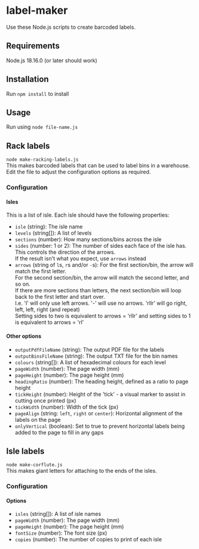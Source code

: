 # label-maker
Use these Node.js scripts to create barcoded labels.

## Requirements
Node.js 18.16.0 (or later should work)

## Installation
Run `npm install` to install 

## Usage
Run using `node file-name.js`

## Rack labels
`node make-racking-labels.js`  
This makes barcoded labels that can be used to label bins in a warehouse.  
Edit the file to adjust the configuration options as required.

### Configuration
#### Isles
This is a list of isle. Each isle should have the following properties:

- `isle` (string): The isle name
- `levels` (string[]): A list of levels
- `sections` (number): How many sections/bins across the isle
- `sides` (number: 1 or 2): The number of sides each face of the isle has. This controls the direction of the arrows.  
            If the result isn't what you expect, use `arrows` instead
- `arrows` (string of `l`s, `r`s and/or `-`s):
        For the first section/bin, the arrow will match the first letter.  
        For the second section/bin, the arrow will match the second letter, and so on.  
        If there are more sections than letters, the next section/bin will loop back to the first letter and start over.  
        I.e. 'l' will only use left arrows. '-' will use no arrows. 'rllr' will go right, left, left, right (and repeat)  
        Setting sides to two is equivalent to arrows = 'rllr' and setting sides to 1 is equivalent to arrows = 'rl'  

#### Other options

- `outputPdfFileName` (string): The output PDF file for the labels
- `outputBinsFileName` (string): The output TXT file for the bin names
- `colours` (string[]): A list of hexadecimal colours for each level
- `pageWidth` (number): The page width (mm)
- `pageHeight` (number): The page height (mm)
- `headingRatio` (number): The heading height, defined as a ratio to page height
- `tickHeight` (number): Height of the 'tick' - a visual marker to assist in cutting once printed (px)
- `tickWidth` (number): Width of the tick (px)
- `pageAlign` (string: `left`, `right` or `center`): Horizontal alignment of the labels on the page
- `onlyVertical` (boolean): Set to true to prevent horizontal labels being added to the page to fill in any gaps

## Isle labels
`node make-corflute.js`  
This makes giant letters for attaching to the ends of the isles.

### Configuration
#### Options
- `isles` (string[]): A list of isle names
- `pageWidth` (number): The page width (mm)
- `pageHeight` (number): The page height (mm)
- `fontSize` (number): The font size (px)
- `copies` (number): The number of copies to print of each isle